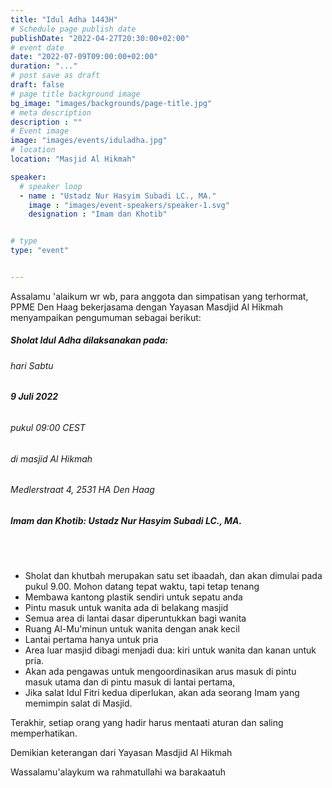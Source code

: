 ```yaml
---
title: "Idul Adha 1443H"
# Schedule page publish date
publishDate: "2022-04-27T20:30:00+02:00"
# event date
date: "2022-07-09T09:00:00+02:00"
duration: "..."
# post save as draft
draft: false
# page title background image
bg_image: "images/backgrounds/page-title.jpg"
# meta description
description : ""
# Event image
image: "images/events/iduladha.jpg"
# location
location: "Masjid Al Hikmah"

speaker:
  # speaker loop
  - name : "Ustadz Nur Hasyim Subadi LC., MA."
    image : "images/event-speakers/speaker-1.svg"
    designation : "Imam dan Khotib"


# type
type: "event"


---
```


Assalamu 'alaikum wr wb, para anggota dan simpatisan yang terhormat,<br/>
PPME Den Haag bekerjasama dengan Yayasan Masdjid Al Hikmah menyampaikan pengumuman sebagai berikut:


##### Sholat Idul Adha dilaksanakan pada: </br>
###### hari Sabtu </br>
###### <b>9 Juli 2022</b> </br>
###### pukul 09:00 CEST </br>
###### di masjid Al Hikmah </br>
###### Medlerstraat 4, 2531 HA Den Haag
##### Imam dan Khotib: Ustadz Nur Hasyim Subadi LC., MA.

<br/>
<br/>


* Sholat dan khutbah merupakan satu set ibaadah, dan akan dimulai pada pukul 9.00. Mohon datang tepat waktu, tapi tetap tenang
* Membawa kantong plastik sendiri untuk sepatu anda
* Pintu masuk untuk wanita ada di belakang masjid
* Semua area di lantai dasar diperuntukkan bagi wanita
* Ruang Al-Mu'minun untuk wanita dengan anak kecil
* Lantai pertama hanya untuk pria
* Area luar masjid dibagi menjadi dua: kiri untuk wanita dan kanan untuk pria.
* Akan ada pengawas untuk mengoordinasikan arus masuk di pintu masuk utama dan di pintu masuk di lantai pertama, 
* Jika salat Idul Fitri kedua diperlukan, akan ada seorang Imam yang memimpin salat di Masjid.

Terakhir, setiap orang yang hadir harus mentaati aturan dan saling memperhatikan.

Demikian keterangan dari Yayasan Masdjid Al Hikmah

Wassalamu'alaykum wa rahmatullahi wa barakaatuh


<!--


#### YouTube Video
<br/>
<br/>
{{< youtube id="---" title="Idul Adha 1443H" >}}


-->

